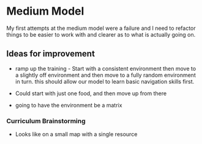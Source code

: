 # Medium Model

My first attempts at the medium model were a failure and I need to refactor things to be easier to work with and clearer as to what is actually going on.

## Ideas for improvement
- ramp up the training - Start with a consistent environment then move to a slightly off environment and then move to a fully random environment in turn. this should allow our model to learn basic navigation skills first.

- Could start with just one food, and then move up from there

- going to have the environment be a matrix


### Curriculum Brainstorming
- Looks like on a small map with a single resource